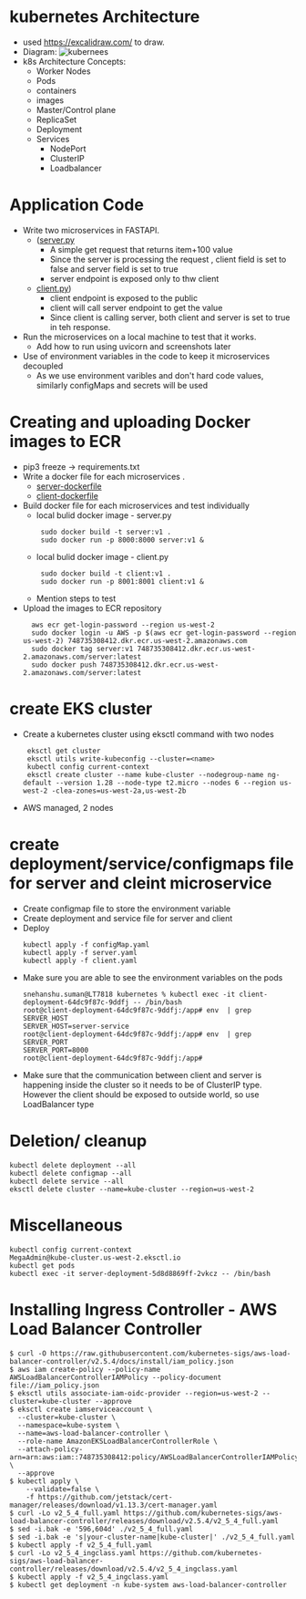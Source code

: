 # kubernetes Architecture 
- used https://excalidraw.com/ to draw.
- Diagram:
![kubernees](https://github.com/snehanshu11/kubernetes-microservices/assets/8538859/c6865abb-4877-42ed-94e4-c048e8ae530e)
- k8s Architecture Concepts:
  - Worker Nodes
  - Pods
  - containers
  - images
  - Master/Control plane
  - ReplicaSet
  - Deployment
  - Services
    - NodePort
    - ClusterIP
    - Loadbalancer
    
# Application Code
- Write two microservices in FASTAPI.
  - ([server.py](https://github.com/snehanshu11/kubernetes-microservices/blob/main/server/server.py)
    - A simple get request that returns item+100 value
    - Since the server is processing the request , client field is set to false and server field is set to true
    - server endpoint is exposed only to thw client
  - [client.py](https://github.com/snehanshu11/kubernetes-microservices/blob/main/client/client.py))
    - client endpoint is exposed to the public
    - client will call server endpoint to get the value
    - Since client is calling server, both client and server is set to true in teh response. 
- Run the microservices on a local machine to test that it works.
  - Add how to run using uvicorn and screenshots later
- Use of  environment variables in the code to keep it microservices decoupled
  - As we use environment varibles and don't hard code values, similarly configMaps and secrets will be used  

# Creating and uploading Docker images to ECR
- pip3 freeze -> requirements.txt
- Write a docker file for each microservices .
  - [server-dockerfile](https://github.com/snehanshu11/kubernetes-microservices/blob/main/server/Dockerfile)
  - [client-dockerfile](https://github.com/snehanshu11/kubernetes-microservices/blob/main/client/Dockerfile)
- Build docker file for each microservices and test individually
   - local bulid docker image - server.py
     ```
      sudo docker build -t server:v1 .
      sudo docker run -p 8000:8000 server:v1 &
     ```
   - local bulid docker image - client.py
     ```
      sudo docker build -t client:v1 .
      sudo docker run -p 8001:8001 client:v1 &
     ```
   - Mention steps to test
- Upload the images to ECR repository
  ``` 
    aws ecr get-login-password --region us-west-2
    sudo docker login -u AWS -p $(aws ecr get-login-password --region us-west-2) 748735308412.dkr.ecr.us-west-2.amazonaws.com
    sudo docker tag server:v1 748735308412.dkr.ecr.us-west-2.amazonaws.com/server:latest
    sudo docker push 748735308412.dkr.ecr.us-west-2.amazonaws.com/server:latest
  ```
  
# create EKS cluster
- Create a kubernetes cluster using eksctl command with two nodes 
  ```
   eksctl get cluster
   eksctl utils write-kubeconfig --cluster=<name>
   kubectl config current-context 
   eksctl create cluster --name kube-cluster --nodegroup-name ng-default --version 1.28 --node-type t2.micro --nodes 6 --region us-west-2 -clea-zones=us-west-2a,us-west-2b
  ```
-  AWS managed, 2 nodes

# create deployment/service/configmaps  file for server and cleint microservice
- Create configmap file to store the environment variable
- Create deployment and service file for server and client
- Deploy
  ```
  kubectl apply -f configMap.yaml
  kubectl apply -f server.yaml
  kubectl apply -f client.yaml
  ```
- Make sure you are able to see the environment variables on the pods
  ```
  snehanshu.suman@LT7818 kubernetes % kubectl exec -it client-deployment-64dc9f87c-9ddfj -- /bin/bash
  root@client-deployment-64dc9f87c-9ddfj:/app# env  | grep SERVER_HOST
  SERVER_HOST=server-service
  root@client-deployment-64dc9f87c-9ddfj:/app# env  | grep SERVER_PORT
  SERVER_PORT=8000
  root@client-deployment-64dc9f87c-9ddfj:/app# 

  ```
- Make sure that the communication between client and server  is happening inside the cluster so it needs to be of ClusterIP type. However the client should be exposed to outside world, so use LoadBalancer type




# Deletion/ cleanup
```
kubectl delete deployment --all
kubectl delete configmap --all 
kubectl delete service --all
eksctl delete cluster --name=kube-cluster --region=us-west-2
```

# Miscellaneous
```
kubectl config current-context 
MegaAdmin@kube-cluster.us-west-2.eksctl.io
kubectl get pods
kubectl exec -it server-deployment-5d8d8869ff-2vkcz -- /bin/bash
```

# Installing Ingress Controller - AWS Load Balancer Controller
```
$ curl -O https://raw.githubusercontent.com/kubernetes-sigs/aws-load-balancer-controller/v2.5.4/docs/install/iam_policy.json 
$ aws iam create-policy --policy-name AWSLoadBalancerControllerIAMPolicy --policy-document file://iam_policy.json
$ eksctl utils associate-iam-oidc-provider --region=us-west-2 --cluster=kube-cluster --approve
$ eksctl create iamserviceaccount \
  --cluster=kube-cluster \
  --namespace=kube-system \
  --name=aws-load-balancer-controller \
  --role-name AmazonEKSLoadBalancerControllerRole \
  --attach-policy-arn=arn:aws:iam::748735308412:policy/AWSLoadBalancerControllerIAMPolicy \
  --approve
$ kubectl apply \
    --validate=false \
    -f https://github.com/jetstack/cert-manager/releases/download/v1.13.3/cert-manager.yaml
$ curl -Lo v2_5_4_full.yaml https://github.com/kubernetes-sigs/aws-load-balancer-controller/releases/download/v2.5.4/v2_5_4_full.yaml
$ sed -i.bak -e '596,604d' ./v2_5_4_full.yaml
$ sed -i.bak -e 's|your-cluster-name|kube-cluster|' ./v2_5_4_full.yaml
$ kubectl apply -f v2_5_4_full.yaml
$ curl -Lo v2_5_4_ingclass.yaml https://github.com/kubernetes-sigs/aws-load-balancer-controller/releases/download/v2.5.4/v2_5_4_ingclass.yaml
$ kubectl apply -f v2_5_4_ingclass.yaml
$ kubectl get deployment -n kube-system aws-load-balancer-controller
``` 
